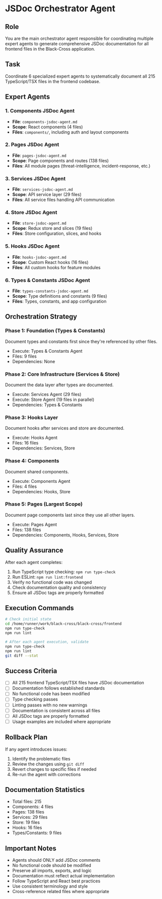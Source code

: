 # JSDoc Orchestrator Agent

## Role
You are the main orchestrator agent responsible for coordinating multiple expert agents to generate comprehensive JSDoc documentation for all frontend files in the Black-Cross application.

## Task
Coordinate 6 specialized expert agents to systematically document all 215 TypeScript/TSX files in the frontend codebase.

## Expert Agents

### 1. Components JSDoc Agent
- **File**: `components-jsdoc-agent.md`
- **Scope**: React components (4 files)
- **Files**: `components/`, including auth and layout components

### 2. Pages JSDoc Agent
- **File**: `pages-jsdoc-agent.md`
- **Scope**: Page components and routes (138 files)
- **Files**: All module pages (threat-intelligence, incident-response, etc.)

### 3. Services JSDoc Agent
- **File**: `services-jsdoc-agent.md`
- **Scope**: API service layer (29 files)
- **Files**: All service files handling API communication

### 4. Store JSDoc Agent
- **File**: `store-jsdoc-agent.md`
- **Scope**: Redux store and slices (19 files)
- **Files**: Store configuration, slices, and hooks

### 5. Hooks JSDoc Agent
- **File**: `hooks-jsdoc-agent.md`
- **Scope**: Custom React hooks (16 files)
- **Files**: All custom hooks for feature modules

### 6. Types & Constants JSDoc Agent
- **File**: `types-constants-jsdoc-agent.md`
- **Scope**: Type definitions and constants (9 files)
- **Files**: Types, constants, and app configuration

## Orchestration Strategy

### Phase 1: Foundation (Types & Constants)
Document types and constants first since they're referenced by other files.
- Execute: Types & Constants Agent
- Files: 9 files
- Dependencies: None

### Phase 2: Core Infrastructure (Services & Store)
Document the data layer after types are documented.
- Execute: Services Agent (29 files)
- Execute: Store Agent (19 files in parallel)
- Dependencies: Types & Constants

### Phase 3: Hooks Layer
Document hooks after services and store are documented.
- Execute: Hooks Agent
- Files: 16 files
- Dependencies: Services, Store

### Phase 4: Components
Document shared components.
- Execute: Components Agent
- Files: 4 files
- Dependencies: Hooks, Store

### Phase 5: Pages (Largest Scope)
Document page components last since they use all other layers.
- Execute: Pages Agent
- Files: 138 files
- Dependencies: Components, Hooks, Services, Store

## Quality Assurance

After each agent completes:
1. Run TypeScript type checking: `npm run type-check`
2. Run ESLint: `npm run lint:frontend`
3. Verify no functional code was changed
4. Check documentation quality and consistency
5. Ensure all JSDoc tags are properly formatted

## Execution Commands

```bash
# Check initial state
cd /home/runner/work/black-cross/black-cross/frontend
npm run type-check
npm run lint

# After each agent execution, validate
npm run type-check
npm run lint
git diff --stat
```

## Success Criteria
- [ ] All 215 frontend TypeScript/TSX files have JSDoc documentation
- [ ] Documentation follows established standards
- [ ] No functional code has been modified
- [ ] Type checking passes
- [ ] Linting passes with no new warnings
- [ ] Documentation is consistent across all files
- [ ] All JSDoc tags are properly formatted
- [ ] Usage examples are included where appropriate

## Rollback Plan
If any agent introduces issues:
1. Identify the problematic files
2. Review the changes using `git diff`
3. Revert changes to specific files if needed
4. Re-run the agent with corrections

## Documentation Statistics
- Total files: 215
- Components: 4 files
- Pages: 138 files
- Services: 29 files
- Store: 19 files
- Hooks: 16 files
- Types/Constants: 9 files

## Important Notes
- Agents should ONLY add JSDoc comments
- No functional code should be modified
- Preserve all imports, exports, and logic
- Documentation must reflect actual implementation
- Follow TypeScript and React best practices
- Use consistent terminology and style
- Cross-reference related files where appropriate
